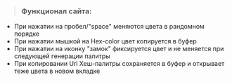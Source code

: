 > ### Функционал сайта:
- При нажатии на пробел/"space" меняются цвета в рандомном порядке
- При нажатии мышкой на Hex-color цвет копируется в буфер
- При нажатии на иконку "замок" фиксируется цвет и не меняется при следующей генерации палитры
- При копировании Url Хеш-палитры сохраняется в буфер и открывает теже цвета в новом вкладке
